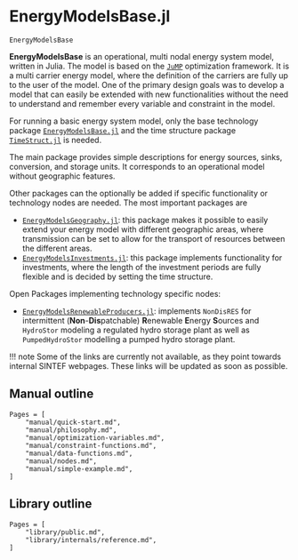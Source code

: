 # EnergyModelsBase.jl

```@docs
EnergyModelsBase
```

**EnergyModelsBase** is an operational, multi nodal energy system model, written in Julia.
The model is based on the [`JuMP`](https://jump.dev/JuMP.jl/stable/) optimization framework.
It is a multi carrier energy model, where the definition of the carriers are fully up to the user of the model.
One of the primary design goals was to develop a model that can easily be extended with new functionalities without the need to understand and remember every variable and constraint in the model.

For running a basic energy system model, only the base technology package
[`EnergyModelsBase.jl`](https://clean_export.pages.sintef.no/energymodelsbase.jl/)
and the time structure package
[`TimeStruct.jl`](https://sintefore.github.io/TimeStruct.jl/stable/)
is needed.

The main package provides simple descriptions for energy sources, sinks, conversion, and storage units.
It corresponds to an operational model without geographic features.

Other packages can the optionally be added if specific functionality or technology nodes are needed. The most important packages are

- [`EnergyModelsGeography.jl`](https://clean_export.pages.sintef.no/energymodelsgeography.jl/):
   this package makes it possible to easily extend your energy model with different
   geographic areas, where transmission can be set to allow for the transport of
   resources between the different areas.
- [`EnergyModelsInvestments.jl`](https://clean_export.pages.sintef.no/energymodelsinvestments.jl/):
   this package implements functionality for investments, where the length of the
   investment periods are fully flexible and is decided by setting the time
   structure.

Open Packages implementing technology specific nodes:

- [`EnergyModelsRenewableProducers.jl`](https://clean_export.pages.sintef.no/energymodelsrenewableproducers.jl/): implements `NonDisRES` for intermittent (**Non**-**Dis**patchable) **R**enewable **E**nergy **S**ources and `HydroStor` modeling a regulated hydro storage plant as well as `PumpedHydroStor` modelling a pumped hydro storage plant.

!!! note
    Some of the links are currently not available, as they point towards internal SINTEF webpages.
    These links will be updated as soon as possible.

## Manual outline

```@contents
Pages = [
    "manual/quick-start.md",
    "manual/philosophy.md",
    "manual/optimization-variables.md",
    "manual/constraint-functions.md",
    "manual/data-functions.md",
    "manual/nodes.md",
    "manual/simple-example.md",
]
```

## Library outline

```@contents
Pages = [
    "library/public.md",
    "library/internals/reference.md",
]
```
